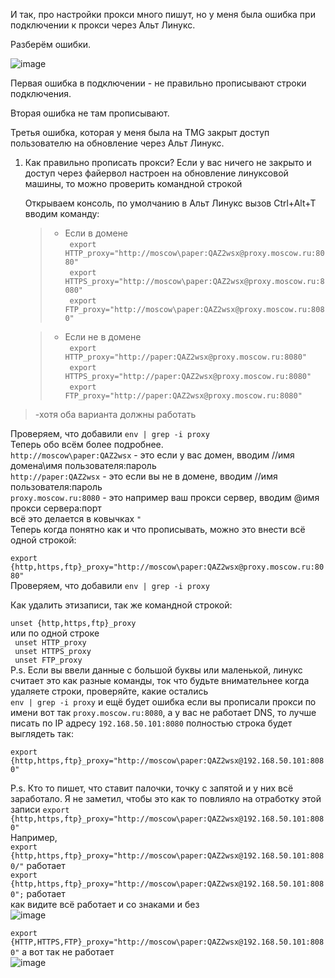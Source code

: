 И так, про настройки прокси много пишут, но у меня была ошибка при подключении к прокси через Альт Линукс.

Разберём ошибки.

![image](https://github.com/user-attachments/assets/460aed8e-1e40-421a-864f-94cffe268ee0)

Первая ошибка в подключении - не правильно прописывают строки подключения. 

Вторая ошибка не там прописывают.

Третья ошибка, которая у меня была на TMG закрыт доступ пользователю на обновление через Альт Линукс.

1. Как правильно прописать прокси? Если у вас ничего не закрыто и доступ через файервол настроен на обновление линуксовой машины, то можно проверить командной строкой

   Открываем консоль, по умолчанию в Альт Линукс вызов Ctrl+Alt+T вводим команду:
   >- Если в домене<br>
  ``` export HTTP_proxy="http://moscow\paper:QAZ2wsx@proxy.moscow.ru:8080"```  <br>
  ``` export HTTPS_proxy="http://moscow\paper:QAZ2wsx@proxy.moscow.ru:8080"``` <br>
  ``` export FTP_proxy="http://moscow\paper:QAZ2wsx@proxy.moscow.ru:8080"```   <br>
   
   >- Если не в домене<br>
  ``` export HTTP_proxy="http://paper:QAZ2wsx@proxy.moscow.ru:8080"```  <br>
  ``` export HTTPS_proxy="http://paper:QAZ2wsx@proxy.moscow.ru:8080"``` <br>
  ``` export FTP_proxy="http://paper:QAZ2wsx@proxy.moscow.ru:8080"```   <br>
  
>-хотя оба варианта должны работать<br>

Проверяем, что добавили ``env | grep -i proxy``<br>
Теперь обо всём более подробнее.<br>
``http://moscow\paper:QAZ2wsx`` - это если у вас домен, вводим //имя домена\имя пользователя:пароль<br>
``http://paper:QAZ2wsx`` - это если вы не в домене, вводим //имя пользователя:пароль<br>
``proxy.moscow.ru:8080`` - это например ваш прокси сервер, вводим @имя прокси сервера:порт<br>
всё это делается в ковычках ``"`` <br>
Теперь когда понятно как и что прописывать, можно это внести всё одной строкой:

``export {http,https,ftp}_proxy="http://moscow\paper:QAZ2wsx@proxy.moscow.ru:8080"``<br>
Проверяем, что добавили
``env | grep -i proxy``

Как удалить этизаписи, так же командной строкой:

``unset {http,https,ftp}_proxy``<br>
или по одной строке<br>
  ``` unset HTTP_proxy``` <br>
  ``` unset HTTPS_proxy```<br>
  ``` unset FTP_proxy```  <br>
P.s. Если вы ввели данные с большой буквы или маленькой, линукс считает это как разные команды, ток что будьте внимательнее когда удаляете строки, проверяйте, какие остались<br>
``env | grep -i proxy`` и ещё будет ошибка если вы прописали прокси по имени вот так ``proxy.moscow.ru:8080``, а у вас не работает DNS, то лучше писать по IP адресу ``192.168.50.101:8080`` полностью строка будет выглядеть так:

``export {http,https,ftp}_proxy="http://moscow\paper:QAZ2wsx@192.168.50.101:8080"``

P.s. Кто то пишет, что ставит палочки, точку с запятой и у них всё заработало. Я не заметил, чтобы это как то повлияло на отработку этой записи ``export {http,https,ftp}_proxy="http://moscow\paper:QAZ2wsx@192.168.50.101:8080"`` <br>
Например,<br>
``export {http,https,ftp}_proxy="http://moscow\paper:QAZ2wsx@192.168.50.101:8080/"`` работает<br> 
``export {http,https,ftp}_proxy="http://moscow\paper:QAZ2wsx@192.168.50.101:8080";`` работает<br> 
как видите всё работает и со знаками и без<br>
![image](https://github.com/user-attachments/assets/5d4ba738-d7bd-4154-8c0a-80f8145272ba)

``export {HTTP,HTTPS,FTP}_proxy="http://moscow\paper:QAZ2wsx@192.168.50.101:8080"`` а вот так не работает<br>
![image](https://github.com/user-attachments/assets/1633668b-a351-4883-8474-624b3d4fc770)






